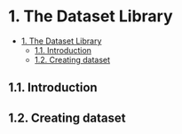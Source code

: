 # 1. The Dataset Library

- [1. The Dataset Library](#1-the-dataset-library)
  - [1.1. Introduction](#11-introduction)
  - [1.2. Creating dataset](#12-creating-dataset)

## 1.1. Introduction 

## 1.2. Creating dataset 